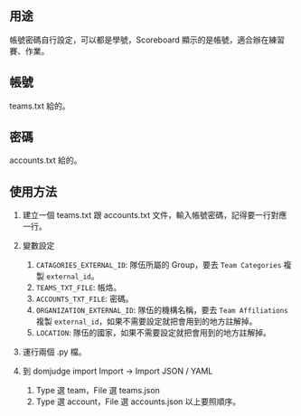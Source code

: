 ## 用途
帳號密碼自行設定，可以都是學號，Scoreboard 顯示的是帳號，適合辦在練習賽、作業。

## 帳號
teams.txt 給的。

## 密碼
accounts.txt 給的。

## 使用方法
1. 建立一個 teams.txt 跟 accounts.txt 文件，輸入帳號密碼，記得要一行對應一行。

2. 變數設定
    1. ```CATAGORIES_EXTERNAL_ID```:
        隊伍所屬的 Group，要去 ```Team Categories``` 複製 ```external_id```。
    2. ```TEAMS_TXT_FILE```:
        帳烙。
    3. ```ACCOUNTS_TXT_FILE```:
        密碼。
    4. ```ORGANIZATION_EXTERNAL_ID```:
        隊伍的機構名稱，要去 ```Team Affiliations``` 複製 ```external_id```，如果不需要設定就把會用到的地方註解掉。
    5. ```LOCATION```:
        隊伍的國家，如果不需要設定就把會用到的地方註解掉。

3. 運行兩個 .py 檔。
4. 到 domjudge import
    Import -> Import JSON / YAML
    1. Type 選 team，File 選 teams.json
    2. Type 選 account，File 選 accounts.json
    以上要照順序。